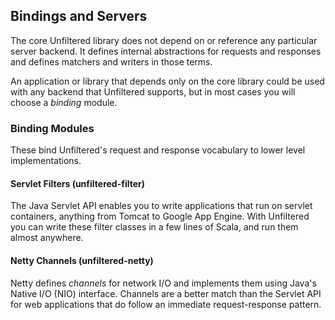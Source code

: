 Bindings and Servers
--------------------

The core Unfiltered library does not depend on or reference any
particular server backend. It defines internal abstractions for
requests and responses and defines matchers and writers in those
terms.

An application or library that depends only on the core library could
be used with any backend that Unfiltered supports, but in most cases you
will choose a *binding* module.

### Binding Modules

These bind Unfiltered's request and response vocabulary to lower
level implementations.

#### Servlet Filters (unfiltered-filter)

The Java Servlet API enables you to write applications that run on
servlet containers, anything from Tomcat to Google App Engine. With
Unfiltered you can write these filter classes in a few lines of Scala,
and run them almost anywhere.

#### Netty Channels (unfiltered-netty)

Netty defines *channels* for network I/O and implements them using
Java's Native I/O (NIO) interface. Channels are a better match than
the Servlet API for web applications that do follow an immediate
request-response pattern.


